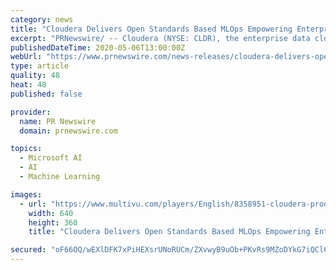 ```yaml
---
category: news
title: "Cloudera Delivers Open Standards Based MLOps Empowering Enterprises to Industrialize AI"
excerpt: "PRNewswire/ -- Cloudera (NYSE: CLDR), the enterprise data cloud company, today announced an expanded set of production machine learning capabilities for"
publishedDateTime: 2020-05-06T13:00:00Z
webUrl: "https://www.prnewswire.com/news-releases/cloudera-delivers-open-standards-based-mlops-empowering-enterprises-to-industrialize-ai-301053728.html"
type: article
quality: 48
heat: 48
published: false

provider:
  name: PR Newswire
  domain: prnewswire.com

topics:
  - Microsoft AI
  - AI
  - Machine Learning

images:
  - url: "https://www.multivu.com/players/English/8358951-cloudera-production-machine-learning-capabilities-mlops/video/MachineLearning_1588683145313.jpg"
    width: 640
    height: 360
    title: "Cloudera Delivers Open Standards Based MLOps Empowering Enterprises to Industrialize AI"

secured: "oF66OQ/wEXlDFK7xPiHEXsrUNoRUCm/ZXvwyB9uOb+PKvRs9MZoDYkG7iQCl6PXaFW5BZfkOBjMtmmODCAWJDAh3DhwrR3mMchULTM5V7NZjvqQDRSL5cLVhcdRqTvw95rQcDB7uG0h9bSmHwULwwxDGiDW+hiE1c2sK9LqALCG08iAJoRxhRUmQlGDuDEu/iN2Rc14rrU2HR4RXo3UiaHq6i0Ri5tA9BCHUCcu5qyi5wu1/JO19ABPMHtIBNtZxz2Oh81X/XS+ZZzAbie0PqN331CoYwU9XMUydi+twWEVgN5FTANFODgkDK+nffBkiItPg2mJs0aTGmdEV93SZO/YhCJk4+nJcaYwLJnYaU9klQSUw4gXEd5mfvtklApjw9+9TDvQ3k56zMmhgdJWB7hwgK7Nw/OMUWO+1+T66mJ7M7/b6v9xv4ZPJc1lw/U+p+AlEBc6aRWvZr2FHvqqXS5W2J8FyVQn4zDJLxMx6kjM=;2RJGLap/Iq+1yEf7BpZFIg=="
---
```


